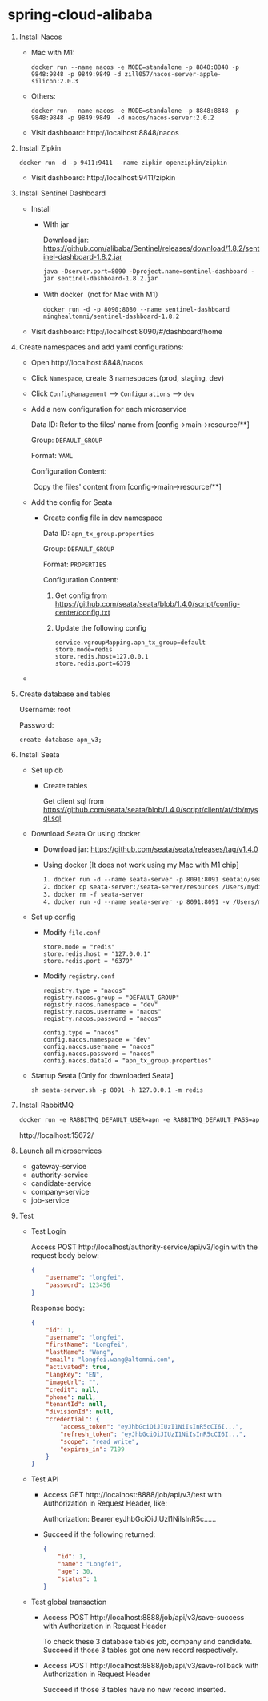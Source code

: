 # spring-cloud-alibaba

1. Install Nacos

   - Mac with M1: 

     ```shell
     docker run --name nacos -e MODE=standalone -p 8848:8848 -p 9848:9848 -p 9849:9849 -d zill057/nacos-server-apple-silicon:2.0.3

   - Others: 

     ```shell
     docker run --name nacos -e MODE=standalone -p 8848:8848 -p 9848:9848 -p 9849:9849  -d nacos/nacos-server:2.0.2
     ```

   - Visit dashboard: http://localhost:8848/nacos

     

2. Install Zipkin

   ```shell
   docker run -d -p 9411:9411 --name zipkin openzipkin/zipkin
   ```

   - Visit dashboard: http://localhost:9411/zipkin

3. Install Sentinel Dashboard

   - Install

     - WIth jar

       Download jar: https://github.com/alibaba/Sentinel/releases/download/1.8.2/sentinel-dashboard-1.8.2.jar

       ```shell
       java -Dserver.port=8090 -Dproject.name=sentinel-dashboard -jar sentinel-dashboard-1.8.2.jar
       ```

     - With docker（not for Mac with M1）

       ```shell
       docker run -d -p 8090:8080 --name sentinel-dashboard minghealtomni/sentinel-dashboard-1.8.2
       ```

   - Visit dashboard: http://localhost:8090/#/dashboard/home

4. Create namespaces and add  yaml configurations:

   - Open http://localhost:8848/nacos

   - Click `Namespace`, create 3 namespaces (prod, staging, dev)

   - Click `ConfigManagement` --> `Configurations` --> `dev`

   - Add a new configuration for each microservice

     Data ID:  Refer to the files' name from [config->main->resource/**]

     Group: `DEFAULT_GROUP`

     Format: `YAML`

     Configuration Content: 

     ​		Copy the files' content from [config->main->resource/**]

   - Add the config for Seata

     - Create config file in dev namespace

       Data ID:  `apn_tx_group.properties`

       Group: `DEFAULT_GROUP`

       Format: `PROPERTIES`

       Configuration Content: 

         1.   Get config from https://github.com/seata/seata/blob/1.4.0/script/config-center/config.txt

         2.   Update the following config

              ```properties
              service.vgroupMapping.apn_tx_group=default
              store.mode=redis
              store.redis.host=127.0.0.1
              store.redis.port=6379
              ```

   - 

5. Create database and tables

   Username: root

   Password: 

   ```mysql
   create database apn_v3;
   ```

   

6. Install Seata

   - Set up db

     - Create tables

       Get client sql from https://github.com/seata/seata/blob/1.4.0/script/client/at/db/mysql.sql

   - Download Seata Or using docker

     - Download jar: https://github.com/seata/seata/releases/tag/v1.4.0

     - Using docker [It does not work using my Mac with M1 chip]

       ```dockerfile
       1. docker run -d --name seata-server -p 8091:8091 seataio/seata-server:1.4.0
       2. docker cp seata-server:/seata-server/resources /Users/mydir/seata/
       3. docker rm -f seata-server
       4. docker run -d --name seata-server -p 8091:8091 -v /Users/mydir/seata/resources:/seata-server/resources seataio/seata-server:1.4.0
       ```

       

   - Set up config

     - Modify `file.conf`

       ```properties
       store.mode = "redis"
       store.redis.host = "127.0.0.1"
       store.redis.port = "6379"
       ```

       

     - Modify `registry.conf`

       ```properties
       registry.type = "nacos"
       registry.nacos.group = "DEFAULT_GROUP"
       registry.nacos.namespace = "dev"
       registry.nacos.username = "nacos"
       registry.nacos.password = "nacos"
       
       config.type = "nacos"
       config.nacos.namespace = "dev"
       config.nacos.username = "nacos"
       config.nacos.password = "nacos"
       config.nacos.dataId = "apn_tx_group.properties"
       ```

   - Startup Seata [Only for downloaded Seata]

     ```shell
     sh seata-server.sh -p 8091 -h 127.0.0.1 -m redis
     ```

     

7. Install RabbitMQ

   ```dockerfile
   docker run -e RABBITMQ_DEFAULT_USER=apn -e RABBITMQ_DEFAULT_PASS=apn --hostname apn-mq --name mq -p 15672:15672 -p 5672:5672 -d rabbitmq:3-management
   ```

   http://localhost:15672/

8. Launch all microservices

   - gateway-service
   - authority-service
   - candidate-service
   - company-service
   - job-service

   

9. Test 

   - Test Login

     Access POST http://localhost/authority-service/api/v3/login with the request body below:

     ```json
     {
         "username": "longfei",
         "password": 123456
     }
     ```

     Response body:

     ```json
     {
         "id": 1,
         "username": "longfei",
         "firstName": "Longfei",
         "lastName": "Wang",
         "email": "longfei.wang@altomni.com",
         "activated": true,
         "langKey": "EN",
         "imageUrl": "",
         "credit": null,
         "phone": null,
         "tenantId": null,
         "divisionId": null,
         "credential": {
             "access_token": "eyJhbGciOiJIUzI1NiIsInR5cCI6I...",
             "refresh_token": "eyJhbGciOiJIUzI1NiIsInR5cCI6I...",
             "scope": "read write",
             "expires_in": 7199
         }
     }
     ```

     

   - Test API

     - Access GET http://localhost:8888/job/api/v3/test with Authorization in Request Header, like:

       Authorization: Bearer eyJhbGciOiJIUzI1NiIsInR5c......

     - Succeed if the following returned:

       ```json
       {
           "id": 1,
           "name": "Longfei",
           "age": 30,
           "status": 1
       }
       ```

       

   - Test global transaction

     - Access POST http://localhost:8888/job/api/v3/save-success with Authorization in Request Header

       To check these 3 database tables job, company and candidate. Succeed if those 3 tables got one new record respectively.

     - Access POST http://localhost:8888/job/api/v3/save-rollback with Authorization in Request Header

       Succeed if those 3 tables have no new record inserted.

     

   

